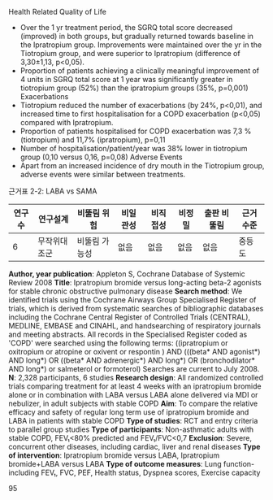 Health Related Quality of Life
- Over the 1 yr treatment period, the SGRQ total score decreased (improved) in both groups, but gradually returned towards baseline in the Ipratropium group. Improvements were maintained over the yr in the Tiotropium group, and were superior to Ipratropium (difference of 3,30±1,13, p<0,05).
- Proportion of patients achieving a clinically meaningful improvement of 4 units in SGRQ total score at 1 year was significantly greater in tiotropium group (52%) than the ipratropium groups (35%, p=0,001)
Exacerbations
- Tiotropium reduced the number of exacerbations (by 24%, p<0,01), and increased time to first hospitalisation for a COPD exacerbation (p<0,05) compared with Ipratropium.
- Proportion of patients hospitalised for COPD exacerbation was 7,3 % (tiotropium) and 11,7% (ipratropium), p=0,11
- Number of hospitalisation/patient/year was 38% lower in tiotropium group (0,10 versus 0,16, p=0,08)
Adverse Events
- Apart from an increased incidence of dry mouth in the Tiotropium group, adverse events were similar between treatments.

근거표 2-2: LABA vs SAMA

| 연구수 | 연구설계 | 비뚤림 위험 | 비일관성 | 비직접성 | 비정밀 | 출판 비뚤림 | 근거수준 |
|---|---|---|---|---|---|---|---|
| 6 | 무작위대조군 | 비뚤림 가능성 | 없음 | 없음 | 없음 | 없음 | 중등도 |

**Author, year publication**: Appleton S, Cochrane Database of Systemic Review 2008
**Title**: Ipratropium bromide versus long-acting beta-2 agonists for stable chronic obstructive pulmonary disease
**Search method**: We identified trials using the Cochrane Airways Group Specialised Register of trials, which is derived from systematic searches of bibliographic databases including the Cochrane Central Register of Controlled Trials (CENTRAL), MEDLINE, EMBASE and CINAHL, and handsearching of respiratory journals and meeting abstracts. All records in the Specialised Register coded as 'COPD' were searched using the following terms: ((ipratropium or oxitropium or atropine or oxivent or respontin ) AND (((beta* AND agonist*) AND long*) OR ((beta* AND adrenergic*) AND long*) OR (bronchodilator* AND long*) or salmeterol or formoterol) Searches are current to July 2008.
**N**: 2,328 participants, 6 studies
**Research design**: All randomized controlled trials comparing treatment for at least 4 weeks with an ipratropium bromide alone or in combination with LABA versus LABA alone delivered via MDI or nebulizer, in adult subjects with stable COPD
**Aim**: To compare the relative efficacy and safety of regular long term use of ipratropium bromide and LABA in patients with stable COPD
**Type of studies**: RCT and entry criteria to parallel group studies
**Type of participants**: Non-asthmatic adults with stable COPD, FEV₁<80% predicted and FEV₁/FVC<0,7
**Exclusion**: Severe, concurrent other diseases, including cardiac, liver and renal diseases
**Type of intervention**: Ipratropium bromide versus LABA, Ipratropium bromide+LABA versus LABA
**Type of outcome measures**: Lung function-including FEV₁, FVC, PEF, Health status, Dyspnea scores, Exercise capacity

<PAGE>95
